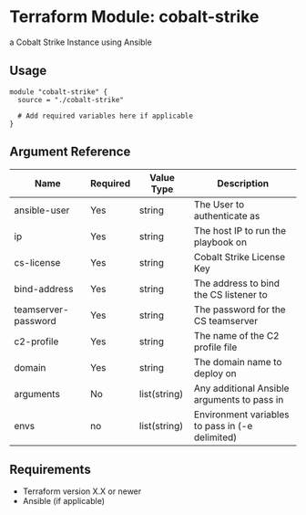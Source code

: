 # Terraform Module: cobalt-strike

a Cobalt Strike Instance using Ansible

## Usage

```hcl
module "cobalt-strike" {
  source = "./cobalt-strike"

  # Add required variables here if applicable
}
```
## Argument Reference

| Name                | Required | Value Type   | Description                                     |
|---------------------|----------|--------------|-------------------------------------------------|
| ansible-user        | Yes      | string       | The User to authenticate as                     |
| ip                  | Yes      | string       | The host IP to run the playbook on              |
| cs-license          | Yes      | string       | Cobalt Strike License Key                       |
| bind-address        | Yes      | string       | The address to bind the CS listener to          |
| teamserver-password | Yes      | string       | The password for the CS teamserver              |
| c2-profile          | Yes      | string       | The name of the C2 profile file                 |
| domain              | Yes      | string       | The domain name to deploy on                    |
| arguments           | No       | list(string) | Any additional Ansible arguments to pass in     |
| envs                | no       | list(string) | Environment variables to pass in (-e delimited) |


## Requirements

- Terraform version X.X or newer
- Ansible (if applicable)
